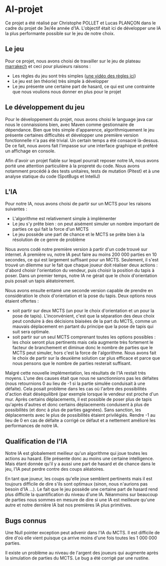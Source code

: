 # AI-projet

Ce projet a été réalisé par Christophe POLLET et Lucas PLANÇON dans le cadre du projet de 3e/4e année d'IA. L'objectif était ici de développer une IA la plus performante possible sur le jeu de notre choix.

## Le jeu

Pour ce projet, nous avons choisi de travailler sur le jeu de plateau [marrakech](https://boardgamegeek.com/boardgame/29223/marrakech) et ceci pour plusieurs raisons :
 - Les règles du jeu sont très simples ([une vidéo des règles ici](https://www.youtube.com/watch?v=HRiBzxqTS1g))
 - Le jeu est (en théorie) très simple à développer
 - Le jeu présente une certaine part de hasard, ce qui est une contrainte que nous voulions nous donner en plus pour le projet
 
## Le développement du jeu

Pour le développement du projet, nous avons choisi le language java car nous le connaissions bien, avec Maven comme gestionnaire de dépendance.
Bien que très simple d'apparence, algorithmiquement le jeu présente certaines difficultés et développer une première version fonctionnelle n'a pas été trivial. Un certain temps a été consacré là-dessus.
De ce fait, nous avons fait l'impasse sur une interface graphique et préféré un affichage en console.

Afin d'avoir un projet fiable sur lequel pourrait reposer notre IA, nous avons porté une attention particulière à la propreté du code.
Nous avons notamment procédé à des tests unitaires, tests de mutation (Pitest) et à une analyse statique du code (SpotBugs et IntelliJ)

## L'IA

Pour notre IA, nous avons choisi de partir sur un MCTS pour les raisons suivantes :
 - L'algorithme est relativement simple à implémenter
 - Le jeu s'y prête bien : on peut aisément simuler un nombre important de parties ce qui fait la force d'un MCTS
 - Le jeu possède une part de chance et le MCTS se prête bien à la résolution de ce genre de problème

Nous avons codé notre première version à partir d'un code trouvé sur internet.
À première vu, notre IA peut faire au moins 200 000 parties en 10 secondes, ce qui est largement suffisant pour un MCTS.
Seulement, il s'est trouvé un dilemme sur le fait que chaque joueur doit réaliser deux actions : d'abord choisir l'orientation du vendeur, puis choisir la position du tapis à poser.
Dans un premier temps, notre IA ne gérait que le choix d'orientation puis posait un tapis aléatoirement.

Nous avons ensuite entamé une seconde version capable de prendre en considération le choix d'orientation et la pose du tapis. Deux options nous étaient offertes :
- soit partir sur deux MCTS (un pour le choix d'orientation et un pour la pose de tapis). L'inconvénient, c'est que la séparation des deux choix peut conduire à des décisions biaisées de la part du MCTS, comme un mauvais déplacement en partant du principe que la pose de tapis qui suit sera optimale.
- soit partir sur un seul MCTS comprenant toutes les options possibles : les choix seront plus pertinents mais cela augmente très fortement le facteur de branchement et diminue donc le nombre de parties que le MCTS peut simuler, hors c'est la force de l'algorithme.
Nous avons fait le choix de partir sur la deuxième solution car plus efficace et parce que nous pensons que le nombre de parties resterait suffisant.

Malgré cette nouvelle implémentation, les résultats de l'IA restait très moyens.
L'une des causes était que nous ne sanctionnions pas les défaites (nous retournions 0 au lieu de -1 si la partie simulée conduisait à une défaite).
Cela posait problème dans les cas où l'arbre des possibilités d'action était déséquilibré (par exemple lorsque le vendeur est proche d'un mur. Après certains déplacements, il est possible de poser plus de tapis qu'après d'autres et donc certains déplacements conduisent à plus de possibilités (et donc à plus de parties gagnées).
Sans sanction, les déplacements avec le plus de possibilités étaient privilégiés.
Rendre -1 au lieu de 0 en cas de défaite a corrigé ce défaut et a nettement amélioré les performances de notre IA.

## Qualification de l'IA

Notre IA est globalement meilleur qu'un algorithme qui joue toutes les actions au hasard. Elle présente donc au moins une certaine intelligence. Mais étant donnée qu'il y a aussi une part de hasard et de chance dans le jeu, l'IA peut perdre contre des coups aléatoires.

En tant que joueur, les coups qu'elle joue semblent pertinents mais il est toujours difficile de dire s'ils sont optimaux (sinon, nous n'aurions pas besoin d'IA ...).
Le fait que le jeu possède une certaine part de hasard rend plus difficile la quantification du niveau d'une IA. Néanmoins sur beaucoup de parties nous sommes en mesure de dire si une IA est meilleure qu'une autre et notre dernière IA bat nos premières IA plus primitives.

## Bugs connus

Une Null pointer exception peut advenir dans l'IA du MCTS. Il est difficile de dire d'où elle vient puisque ça arrive moins d'une fois toutes les 1 000 000 parties.

Il existe un problème au niveau de l'argent des joueurs qui augmente après la simulation de parties du MCTS. Le bug a été corrigé par une rustine.

